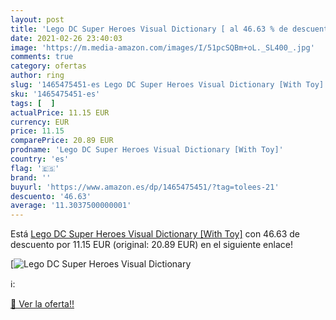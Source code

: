 ```yaml
---
layout: post
title: 'Lego DC Super Heroes Visual Dictionary [ al 46.63 % de descuento'
date: 2021-02-26 23:40:03
image: 'https://m.media-amazon.com/images/I/51pcSQBm+oL._SL400_.jpg'
comments: true
category: ofertas
author: ring
slug: '1465475451-es Lego DC Super Heroes Visual Dictionary [With Toy]'
sku: '1465475451-es'
tags: [  ]
actualPrice: 11.15 EUR
currency: EUR
price: 11.15
comparePrice: 20.89 EUR
prodname: 'Lego DC Super Heroes Visual Dictionary [With Toy]'
country: 'es'
flag: '🇪🇸'
brand: ''
buyurl: 'https://www.amazon.es/dp/1465475451/?tag=tolees-21'
descuento: '46.63'
average: '11.3037500000001'
---
```


Está [Lego DC Super Heroes Visual Dictionary [With Toy]](https://www.amazon.es/dp/1465475451/?tag=tolees-21) con 46.63 de descuento por 11.15 EUR (original: 20.89 EUR) en el siguiente enlace!

[![Lego DC Super Heroes Visual Dictionary [](https://m.media-amazon.com/images/I/51pcSQBm+oL._SL400_.jpg)](https://www.amazon.es/dp/1465475451/?tag=tolees-21)

ℹ️:


[🛒 Ver la oferta!!](https://www.amazon.es/dp/1465475451/?tag=tolees-21)
